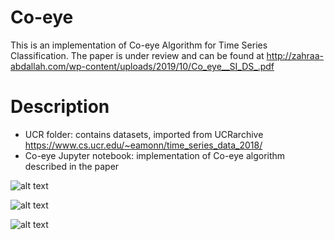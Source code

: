 # Co-eye
This is an implementation of Co-eye Algorithm for Time Series Classification. The paper is under review and can be found at 
http://zahraa-abdallah.com/wp-content/uploads/2019/10/Co_eye__SI_DS_.pdf

# Description

- UCR folder: contains datasets, imported from UCRarchive https://www.cs.ucr.edu/~eamonn/time_series_data_2018/
- Co-eye Jupyter notebook: implementation of Co-eye algorithm described in the paper


![alt text](https://github.com/zabdallah/Co-eye/blob/master/Algorithm/Alg1.png)


![alt text](https://github.com/zabdallah/Co-eye/blob/master/Algorithm/alg2.png)


![alt text](https://github.com/zabdallah/Co-eye/blob/master/Algorithm/Alg3.png)
